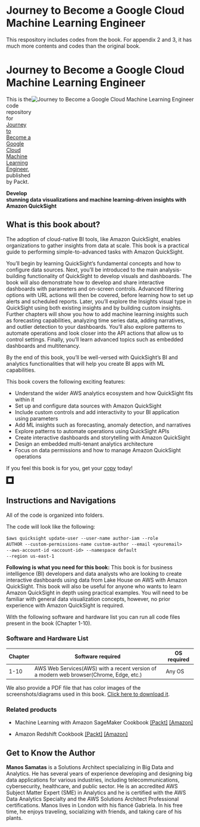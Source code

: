 # Journey to Become a Google Cloud Machine Learning Engineer

This respository includes codes from the book.
For appendix 2 and 3, it has much more contents and codes than the original book.


# Journey to Become a Google Cloud Machine Learning Engineer

<a href="https://www.packtpub.com/product/journey-to-become-a-google-cloud-machine-learning-engineer/9781803233727"><img src="https://static.packt-cdn.com/products/9781803233727/cover/smaller" alt="Journey to Become a Google Cloud Machine Learning Engineer" height="256px" align="right"></a>

This is the code repository for [Journey to Become a Google Cloud Machine Learning Engineer](https://www.packtpub.com/product/journey-to-become-a-google-cloud-machine-learning-engineer/9781803233727), published by Packt.

**Develop stunning data visualizations and machine learning-driven insights with Amazon QuickSight**

## What is this book about?

The adoption of cloud-native BI tools, like Amazon QuickSight, enables organizations to gather insights from data at scale. This book is a practical guide to performing simple-to-advanced tasks with Amazon QuickSight.

You’ll begin by learning QuickSight’s fundamental concepts and how to configure data sources. Next, you’ll be introduced to the main analysis-building functionality of QuickSight to develop visuals and dashboards. The book will also demonstrate how to develop and share interactive dashboards with parameters and on-screen controls. Advanced filtering options with URL actions will then be covered, before learning how to set up alerts and scheduled reports. Later, you’ll explore the Insights visual type in QuickSight using both existing insights and by building custom insights. Further chapters will show you how to add machine learning insights such as forecasting capabilities, analyzing time series data, adding narratives, and outlier detection to your dashboards. You’ll also explore patterns to automate operations and look closer into the API actions that allow us to control settings. Finally, you’ll learn advanced topics such as embedded dashboards and multitenancy.

By the end of this book, you’ll be well-versed with QuickSight’s BI and analytics functionalities that will help you create BI apps with ML capabilities.

This book covers the following exciting features: 
* Understand the wider AWS analytics ecosystem and how QuickSight fits within it
* Set up and configure data sources with Amazon QuickSight
* Include custom controls and add interactivity to your BI application using parameters
* Add ML insights such as forecasting, anomaly detection, and narratives
* Explore patterns to automate operations using QuickSight APIs
* Create interactive dashboards and storytelling with Amazon QuickSight
* Design an embedded multi-tenant analytics architecture
* Focus on data permissions and how to manage Amazon QuickSight operations

If you feel this book is for you, get your [copy](https://www.amazon.in/Actionable-Insights-Amazon-QuickSight-learning-driven/dp/1801079293/ref=sr_1_1?keywords=Actionable+Insights+with+Amazon+QuickSight&qid=1638759116&sr=8-1) today!

<a href="https://www.packtpub.com/product/journey-to-become-a-google-cloud-machine-learning-engineer/9781803233727"><img src="https://raw.githubusercontent.com/PacktPublishing/GitHub/master/GitHub.png" alt="https://www.packtpub.com/" border="5" /></a>

## Instructions and Navigations
All of the code is organized into folders.

The code will look like the following:
```
$aws quicksight update-user --user-name author-iam --role
AUTHOR --custom-permissions-name custom-author --email <youremail>
--aws-account-id <account-id> --namespace default
--region us-east-1
```
**Following is what you need for this book:**
This book is for business intelligence (BI) developers and data analysts who are looking to create interactive dashboards using data from Lake House on AWS with Amazon QuickSight. This book will also be useful for anyone who wants to learn Amazon QuickSight in depth using practical examples. You will need to be familiar with general data visualization concepts, however, no prior experience with Amazon QuickSight is required.

With the following software and hardware list you can run all code files present in the book (Chapter 1-10).

### Software and Hardware List

| Chapter  | Software required                                                                    | OS required                        |
| -------- | -------------------------------------------------------------------------------------| -----------------------------------|
|  	1-10	   |   	AWS Web Services(AWS) with a recent version of a modern web browser(Chrome, Edge, etc.)                                  			  | Any OS | 		

We also provide a PDF file that has color images of the screenshots/diagrams used in this book. [Click here to download it](https://static.packt-cdn.com/downloads/9781801079297_ColorImages.pdf).

### Related products <Other books you may enjoy>
* Machine Learning with Amazon SageMaker Cookbook  [[Packt]](https://www.packtpub.com/product/machine-learning-with-amazon-sagemaker-cookbook/9781800567030) [[Amazon]](https://www.amazon.in/Machine-Learning-Amazon-SageMaker-Cookbook/dp/1800567030/ref=sr_1_3?keywords=Machine+Learning+with+Amazon+SageMaker+Cookbook&qid=1638759383&sr=8-3)
  
* Amazon Redshift Cookbook  [[Packt]](https://www.packtpub.com/product/amazon-redshift-cookbook/9781800569683) [[Amazon]](https://www.amazon.in/Amazon-Redshift-Cookbook-warehousing-solutions/dp/1800569688/ref=sr_1_1?keywords=Amazon+Redshift+Cookbook&qid=1638759416&sr=8-1)
  
## Get to Know the Author
**Manos Samatas** is a Solutions Architect specializing in Big Data and Analytics. He has several years of experience developing and designing big data applications for various industries, including telecommunications, cybersecurity, healthcare, and public sector. He is an accredited AWS Subject Matter Expert (SME) in Analytics and he is certified with the AWS Data Analytics Specialty and the AWS Solutions Architect Professional certifications. Manos lives in London with his fiancé Gabriela. In his free time, he enjoys traveling, socializing with friends, and taking care of his plants.
